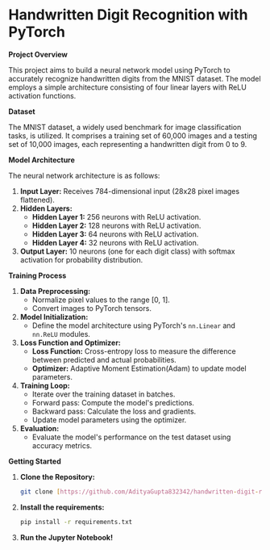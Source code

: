 # Handwritten Digit Recognition with PyTorch

**Project Overview**

This project aims to build a neural network model using PyTorch to accurately recognize handwritten digits from the MNIST dataset. The model employs a simple architecture consisting of four linear layers with ReLU activation functions.

**Dataset**

The MNIST dataset, a widely used benchmark for image classification tasks, is utilized. It comprises a training set of 60,000 images and a testing set of 10,000 images, each representing a handwritten digit from 0 to 9.

**Model Architecture**

The neural network architecture is as follows:

1. **Input Layer:** Receives 784-dimensional input (28x28 pixel images flattened).
2. **Hidden Layers:**
   - **Hidden Layer 1:** 256 neurons with ReLU activation.
   - **Hidden Layer 2:** 128 neurons with ReLU activation.
   - **Hidden Layer 3:** 64 neurons with ReLU activation.
   - **Hidden Layer 4:** 32 neurons with ReLU activation.
4. **Output Layer:** 10 neurons (one for each digit class) with softmax activation for probability distribution.

**Training Process**

1. **Data Preprocessing:**
   - Normalize pixel values to the range [0, 1].
   - Convert images to PyTorch tensors.
2. **Model Initialization:**
   - Define the model architecture using PyTorch's `nn.Linear` and `nn.ReLU` modules.
3. **Loss Function and Optimizer:**
   - **Loss Function:** Cross-entropy loss to measure the difference between predicted and actual probabilities.
   - **Optimizer:** Adaptive Moment Estimation(Adam) to update model parameters.
4. **Training Loop:**
   - Iterate over the training dataset in batches.
   - Forward pass: Compute the model's predictions.
   - Backward pass: Calculate the loss and gradients.
   - Update model parameters using the optimizer.
5. **Evaluation:**
   - Evaluate the model's performance on the test dataset using accuracy metrics.

**Getting Started**

1. **Clone the Repository:**
   ```bash
   git clone [https://github.com/AdityaGupta832342/handwritten-digit-recognition](https://github.com/AdityaGupta832342/handwritten-digit-recognition)
   ```
2. **Install the requirements:**
   ```bash
   pip install -r requirements.txt
   ```
3. **Run the Jupyter Notebook!**
